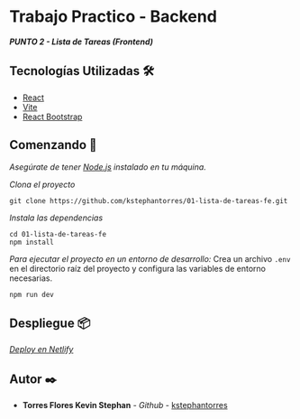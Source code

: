 # Trabajo Practico - Backend

_**PUNTO 2 - Lista de Tareas (Frontend)**_

## Tecnologías Utilizadas 🛠️

- [React](https://es.react.dev/)
- [Vite](https://vitejs.dev/)
- [React Bootstrap](https://react-bootstrap.netlify.app/)

## Comenzando 🚀

_Asegúrate de tener [Node.js](https://nodejs.org/) instalado en tu máquina._

_Clona el proyecto_
```
git clone https://github.com/kstephantorres/01-lista-de-tareas-fe.git
``` 

_Instala las dependencias_

```
cd 01-lista-de-tareas-fe
npm install
```

_Para ejecutar el proyecto en un entorno de desarrollo:_
Crea un archivo `.env` en el directorio raíz del proyecto y configura las variables de entorno necesarias.
```
npm run dev
```

## Despliegue 📦

_[Deploy en Netlify](https://01-lista-de-tareas-fe.netlify.app/)_

## Autor ✒️

* **Torres Flores Kevin Stephan** - *Github* - [kstephantorres](https://github.com/kstephantorres)
